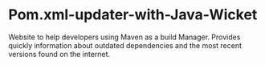 # Pom.xml-updater-with-Java-Wicket

Website to help developers using Maven as a build Manager. Provides quickly information about outdated dependencies and the most recent versions found on the internet.
